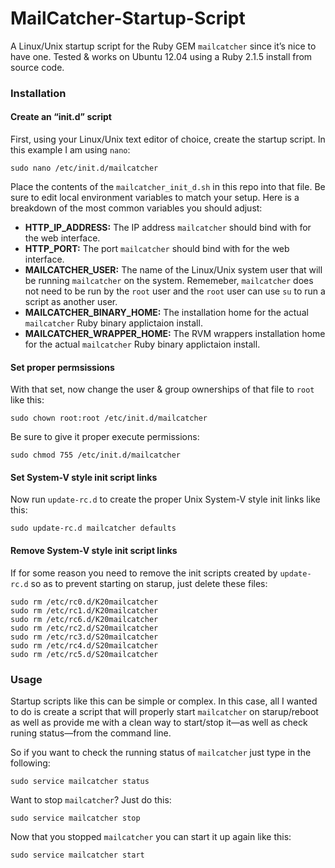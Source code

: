 MailCatcher-Startup-Script
============

A Linux/Unix startup script for the Ruby GEM `mailcatcher` since it’s nice to have one. Tested & works on Ubuntu 12.04 using a Ruby 2.1.5 install from source code.

### Installation

#### Create an “init.d” script

First, using your Linux/Unix text editor of choice, create the startup script. In this example I am using `nano`:

    sudo nano /etc/init.d/mailcatcher

Place the contents of the `mailcatcher_init_d.sh` in this repo into that file. Be sure to edit local environment variables to match your setup. Here is a breakdown of the most common variables you should adjust:

- **HTTP_IP_ADDRESS:** The IP address `mailcatcher` should bind with for the web interface.
- **HTTP_PORT:** The port `mailcatcher` should bind with for the web interface.
- **MAILCATCHER_USER:** The name of the Linux/Unix system user that will be running `mailcatcher` on the system. Rememeber, `mailcatcher` does not need to be run by the `root` user and the `root` user can use `su` to run a script as another user.
- **MAILCATCHER_BINARY_HOME:** The installation home for the actual `mailcatcher` Ruby binary applictaion install.
- **MAILCATCHER_WRAPPER_HOME:** The RVM wrappers installation home for the actual `mailcatcher` Ruby binary applictaion install.

#### Set proper permsissions

With that set, now change the user & group ownerships of that file to `root` like this:

    sudo chown root:root /etc/init.d/mailcatcher

Be sure to give it proper execute permissions:

    sudo chmod 755 /etc/init.d/mailcatcher

#### Set System-V style init script links

Now run `update-rc.d` to create the proper Unix System-V style init links like this:

    sudo update-rc.d mailcatcher defaults

#### Remove System-V style init script links

If for some reason you need to remove the init scripts created by `update-rc.d` so as to prevent starting on starup, just delete these files:

	sudo rm /etc/rc0.d/K20mailcatcher
	sudo rm /etc/rc1.d/K20mailcatcher
	sudo rm /etc/rc6.d/K20mailcatcher
	sudo rm /etc/rc2.d/S20mailcatcher
	sudo rm /etc/rc3.d/S20mailcatcher
	sudo rm /etc/rc4.d/S20mailcatcher
	sudo rm /etc/rc5.d/S20mailcatcher

### Usage

Startup scripts like this can be simple or complex. In this case, all I wanted to do is create a script that will properly start `mailcatcher` on starup/reboot as well as provide me with a clean way to start/stop it—as well as check runing status—from the command line.

So if you want to check the running status of `mailcatcher` just type in the following:

    sudo service mailcatcher status

Want to stop `mailcatcher`? Just do this:

    sudo service mailcatcher stop

Now that you stopped `mailcatcher` you can start it up again like this:

    sudo service mailcatcher start



